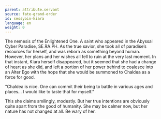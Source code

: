 ```yaml
---
parent: attribute.servant
source: fate-grand-order
id: sessyoin-kiara
language: en
weight: 0
---
```


The nemesis of the Enlightened One.
A saint who appeared in the Abyssal Cyber Paradise, SE.RA.PH.
As the true savior, she took all of paradise’s resources for herself, and was reborn as something beyond human.
However, her plans and her wishes all fell to ruin at the very last moment.
In that instant, Kiara herself disappeared, but it seemed that she had a change of heart as she did, and left a portion of her power behind to coalesce into an Alter Ego with the hope that she would be summoned to Chaldea as a force for good.

“Chaldea is nice.
 One can commit their being to battle in various ages and places…
I would like to taste that for myself.”

This she claims smilingly, modestly. But her true intentions are obviously quite apart from the good of humanity.
She may be calmer now, but her nature has not changed at all. Be wary of her.
